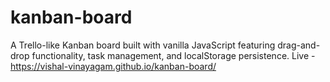 # kanban-board
A Trello-like Kanban board built with vanilla JavaScript featuring drag-and-drop functionality, task management, and localStorage persistence.
Live -  https://vishal-vinayagam.github.io/kanban-board/
